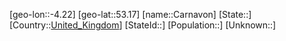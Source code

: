 ﻿---
location: [53.17,-4.22]
type: City
tags:
- geo/City


SpocWebEntityId: 29490
isDeleted: false
confidential: public

---
[geo-lon::-4.22]
[geo-lat::53.17]
[name::Carnavon]
[State::]
[Country::[United_Kingdom](geo/Continent/Europe/United_Kingdom.md)]
[StateId::]
[Population::]
[Unknown::]

